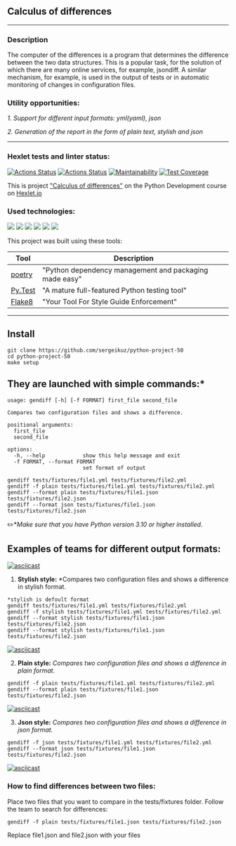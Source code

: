 ## Calculus of differences
<hr>

### Description
The computer of the differences is a program that determines the difference between the two data structures. This is a popular task, for the solution of which there are many online services, for example, jsondiff. A similar mechanism, for example, is used in the output of tests or in automatic monitoring of changes in configuration files.

### Utility opportunities:
*1. Support for different input formats: yml(yaml), json*

*2. Generation of the report in the form of plain text, stylish and json*
<hr>

### Hexlet tests and linter status:
[![Actions Status](https://github.com/sergeikuz/python-project-50/actions/workflows/hexlet-check.yml/badge.svg)](https://github.com/sergeikuz/python-project-50/actions)
[![Actions Status](https://github.com/sergeikuz/python-project-50/actions/workflows/first-workflow.yml/badge.svg)](https://github.com/sergeikuz/python-project-50/actions)
[![Maintainability](https://api.codeclimate.com/v1/badges/b1590b07c51f7935365d/maintainability)](https://codeclimate.com/github/sergeikuz/python-project-50/maintainability)
[![Test Coverage](https://api.codeclimate.com/v1/badges/b1590b07c51f7935365d/test_coverage)](https://codeclimate.com/github/sergeikuz/python-project-50/test_coverage)


This is project ["Calculus of differences"](https://ru.hexlet.io/programs/python/projects/50) on the Python Development course on [Hexlet.io](https://ru.hexlet.io/programs/python)


### Used technologies:
![](https://img.shields.io/badge/language-python-blue)
![](https://img.shields.io/badge/lybrary-argparse-red)
![](https://img.shields.io/badge/lybrary-PyYAML-yellow)
![](https://img.shields.io/badge/lybrary-json-brightgreen)
![](https://img.shields.io/badge/lybrary-yaml-orange)
![](https://img.shields.io/badge/lybrary-os.path-ff67b4)

This project was built using these tools:

| Tool                                                                        | Description                                             |
|-----------------------------------------------------------------------------|---------------------------------------------------------|
| [poetry](https://poetry.eustace.io/)                                        | "Python dependency management and packaging made easy"  |
| [Py.Test](https://pytest.org)                                               | "A mature full-featured Python testing tool"            |
| [Flake8](https://flake8.pycqa.org/en/latest/)               | "Your Tool For Style Guide Enforcement"|


---
## Install
```
git clone https://github.com/sergeikuz/python-project-50
cd python-project-50
make setup
```

## They are launched with simple commands:*
```commandline
usage: gendiff [-h] [-f FORMAT] first_file second_file

Compares two configuration files and shows a difference.

positional arguments:
  first_file
  second_file

options:
  -h, --help            show this help message and exit
  -f FORMAT, --format FORMAT
                        set format of output
```
```
gendiff tests/fixtures/file1.yml tests/fixtures/file2.yml
gendiff -f plain tests/fixtures/file1.yml tests/fixtures/file2.yml
gendiff --format plain tests/fixtures/file1.json tests/fixtures/file2.json
gendiff --format json tests/fixtures/file1.json tests/fixtures/file2.json

```
:pencil2:*_Make sure that you have Python version 3.10 or higher installed._


## Examples of teams for different output formats:

[![asciicast](https://asciinema.org/a/667800.svg)](https://asciinema.org/a/667800)

1. **Stylish style:** *Compares two configuration files and shows a difference in stylish format.
```commandline
*stylish is defoult format
gendiff tests/fixtures/file1.yml tests/fixtures/file2.yml
gendiff -f stylish tests/fixtures/file1.yml tests/fixtures/file2.yml
gendiff --format stylish tests/fixtures/file1.json tests/fixtures/file2.json
gendiff --format stylish tests/fixtures/file1.json tests/fixtures/file2.json

```
[![asciicast](https://asciinema.org/a/670392.svg)](https://asciinema.org/a/670392)

2. **Plain style:** *Compares two configuration files and shows a difference in plain format.*
```commandline
gendiff -f plain tests/fixtures/file1.yml tests/fixtures/file2.yml
gendiff --format plain tests/fixtures/file1.json tests/fixtures/file2.json

```
[![asciicast](https://asciinema.org/a/670385.svg)](https://asciinema.org/a/670385)

3. **Json style:** *Compares two configuration files and shows a difference in json format.*

```commandline
gendiff -f json tests/fixtures/file1.yml tests/fixtures/file2.yml
gendiff --format json tests/fixtures/file1.json tests/fixtures/file2.json

```

[![asciicast](https://asciinema.org/a/670384.svg)](https://asciinema.org/a/670384)

### How to find differences between two files:
Place two files that you want to compare in the tests/fixtures folder.
Follow the team to search for differences:
```commandline
gendiff -f plain tests/fixtures/file1.json tests/fixtures/file2.json

```
Replace file1.json and file2.json with your files


